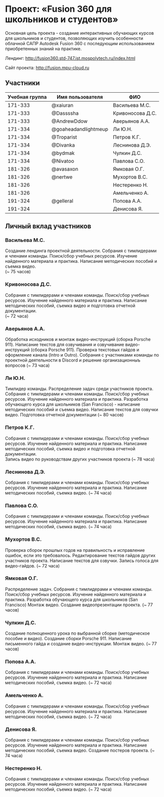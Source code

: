 # Проект: «Fusion 360 для школьников и студентов»
 
Основная цель проекта - создание интерактивных обучающих курсов для школьников и студентов, позволяющих изучить особенности облачной САПР Autodesk Fusion 360 с последующим использованием приобретенных знаний на практике. 

Лендинг: http://fusion360.std-747.ist.mospolytech.ru/index.html

Сайт проекта: http://fusion.mpu-cloud.ru
 
## Участники
 
| Учебная группа | Имя пользователя     | ФИО                      |
|----------------|----------------------|--------------------------|
| 171-333        | @xaiuran             | Васильева М.С.           |
| 171-333        | @Dassssha            | Кривоносова Д.С.         |  
| 171-333        | @AndrewDdow          | Аверьянов А.А.           |  
| 171-334        | @goaheadandlightmeup | Ли Ю.Н.                  |
| 171-334        | @Troparist           | Петров К.Г.              |
| 171-334        | @Divanka             | Леснинова Д.Э.           |
| 171-334	       | @bydmak	            	| Чулкин Д.С.	             |
| 171-334	       | @Nivatoo           		| Павлова С.О.		           |
| 181-326        | @avasaxon            | Ямковая О.Г.             |
| 181-326        | @nertwe              | Мухортов В.С.            |
| 181-326	 |                      | Нестеренко Н.            |
| 181-326	 | 			| Амельченко А. 	   |
| 191-324  	 |	@gelleral		| Попова А.А.		   |
| 191-324	 |			| Денисова Я.              |


## Личный вклад участников
 
### Васильева М.С.
Создание лендинга проектной деятельности.
Собрания с тимлидерами и членами команды. Поиск/сбор учебных ресурсов.
Изучение найденного материала и практика. Написание методических пособий и съемка видео.  
(~ 75 часов)
 
### Кривоносова Д.С.
Собрания с тимлидерами и членами команды. Поиск/сбор учебных ресурсов.
Изучение найденного материала и практика. Написание методических пособий, съемка видео и подготовка 
отчетной документации.  
(~ 72 часа)

### Аверьянов А.А.
Обработка исходников и монтаж видео-инструкций (сборка Porsche 911). 
Написание текстов для озвучивания и озвучивание видео-инструкций (сборка Porsche 911). 
Проверка текстовых гайдов и оформление канала (Intro и Outro). 
Собрания с участниками команды по проектной деятельности в Discord и решение организационныъ вопросов 
(~ 73 часа)
 
### Ли Ю.Н. 
Тимлидер команды. Распределение задач среди участников проекта.
Собрания с тимлидерами и членами команды. Поиск/сбор учебных ресурсов.
Изучение найденного материала и практика.
Разработка обучающего курса для школьников (San Francisco) - написание методических пособий и съемка видео. 
Написание текстов для озвучки видео. Подготовка отчетной документации
(~ 80 часов)  
 
### Петров К.Г.
Собрания с тимлидерами и членами команды. Поиск/сбор учебных ресурсов.
Изучение найденного материала и практика. Написание методических пособий, съемка видео и подготовка 
отчетной документации.  
Запись видео по руководствам других участников проекта 
(~ 78 часа) 

### Леснинова Д.Э.
Собрания с тимлидерами и членами команды. Поиск/сбор учебных ресурсов.
Изучение найденного материала и практика. Написание методических пособий, съемка видео. 
(~ 74 часа)
 
### Павлова С.О. 
Собрания с тимлидерами и членами команды. Поиск/сбор учебных ресурсов.
Изучение найденного материала и практика. Написание методических пособий, съемка видео. 
(~ 74 часа)
 
### Мухортов В.С.
Проверка сборок прошлых годов на правильность и исправление ошибок, если это требовалось. 
Редактирование текстов гайдов других участников проекта. 
Написание текстов для озвучки.
Запись голоса для видео-гайдов. 
(~ 72 часа)
 
### Ямковая О.Г.
Распределение задач.
Собрания с тимлидерами и членами команды. Поиск/сбор учебных ресурсов.
Изучение найденного материала и практика.
Разработка обучающего курса для школьников (San Francisco)
Монтаж видео. Создание видеопрезентации проекта. 
(~ 77 часов)  

### Чулкин Д.С.
Создание полноценного урока по выбранной сборке (методическое пособие и видео).
Создание сборки Porsche 911. Написание письменного гайда и создание видео-инструкции. 
Монтаж видео. 
(~ 77 часов)

### Попова А.А.
Собрания с тимлидерами и членами команды. Поиск/сбор учебных ресурсов.
Изучение найденного материала и практика. Написание методических пособий, съемка видео. 
(~ 72 часа)

### Амельченко А.  
Собрания с тимлидерами и членами команды. Поиск/сбор учебных ресурсов.
Изучение найденного материала и практика. Написание методических пособий, съемка видео. 
(~ 72 часа)

### Денисова Я. 
Собрания с тимлидерами и членами команды. Поиск/сбор учебных ресурсов.
Изучение найденного материала и практика. Написание методических пособий, съемка видео. 
Создание постеров проекта. 
(~ 74 часа)
 
### Нестеренко Н. 
Собрания с тимлидерами и членами команды. Поиск/сбор учебных ресурсов.
Изучение найденного материала и практика. Написание методических пособий, съемка видео. 
(~ 72 часа)
 

